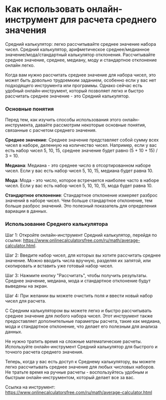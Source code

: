 Как использовать онлайн-инструмент для расчета среднего значения
================================================================

Средний калькулятор: легко рассчитывайте среднее значение набора чисел. Средний калькулятор, арифметическое среднее/медианное значение/мода/стандартный калькулятор отклонения. Рассчитывайте среднее значение, среднее, медиану, моду и стандартное отклонение онлайн легко.

Когда вам нужно рассчитать среднее значение для набора чисел, это может быть довольно трудоемким заданием, особенно если у вас нет подходящего инструмента или программы. Однако сейчас есть удобный онлайн-инструмент, который позволяет легко и быстро рассчитать среднее значение - это Средний калькулятор.

### Основные понятия

Перед тем, как изучить способы использования этого онлайн-инструмента, давайте рассмотрим некоторые основные понятия, связанные с расчетом среднего значения.

**Среднее значение**: Среднее значение представляет собой сумму всех чисел в наборе, деленную на количество чисел. Например, если у вас есть набор чисел 5, 10, 15, среднее значение будет равно (5 + 10 + 15) / 3 = 10.

**Медиана**: Медиана - это среднее число в отсортированном наборе чисел. Если у вас есть набор чисел 5, 10, 15, медиана будет равна 10.

**Мода**: Мода - это число, которое встречается наиболее часто в наборе чисел. Если у вас есть набор чисел 5, 10, 10, 15, мода будет равна 10.

**Стандартное отклонение**: Стандартное отклонение измеряет разброс значений в наборе чисел. Чем больше стандартное отклонение, тем больше разброс значений. Это полезный показатель для определения вариации в данных.

### Использование Среднего калькулятора

Шаг 1: Откройте онлайн-инструмент Средний калькулятор, перейдя по ссылке: <https://www.onlinecalculatorsfree.com/ru/math/average-calculator.html>.

Шаг 2: Введите набор чисел, для которых вы хотите рассчитать среднее значение. Можно вводить числа вручную, разделяя их запятой, или скопировать и вставить уже готовый набор чисел.

Шаг 3: Нажмите кнопку "Рассчитать", чтобы получить результаты. Среднее значение, медиана, мода и стандартное отклонение будут выведены на экран.

Шаг 4: При желании вы можете очистить поля и ввести новый набор чисел для расчета.

С Средним калькулятором вы можете легко и быстро рассчитывать среднее значение для любого набора чисел. Этот инструмент также предоставляет дополнительные параметры расчета, такие как медиана, мода и стандартное отклонение, что делает его полезным для анализа данных.

Не нужно тратить время на сложные математические расчеты. Используйте онлайн-инструмент Средний калькулятор для быстрого и точного расчета среднего значения.

Теперь, когда у вас есть доступ к Среднему калькулятору, вы можете легко рассчитывать среднее значение для любых числовых наборов. Не тратьте время на ручные расчеты - воспользуйтесь удобным и быстрым онлайн-инструментом, который делает все за вас.

Ссылка на инструмент: <https://www.onlinecalculatorsfree.com/ru/math/average-calculator.html>